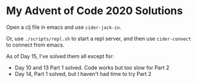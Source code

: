 # My Advent of Code 2020 Solutions

Open a clj file in emacs and use `cider-jack-in`.

Or, use `./scripts/repl.sh` to start a repl server, and then use
`cider-connect` to connect from emacs.

As of Day 15, I've solved them all except for: 

- Day 10 and 13 Part 1 solved. Code works but too slow for Part 2
- Day 14, Part 1 solved, but I haven't had time to try Part 2





